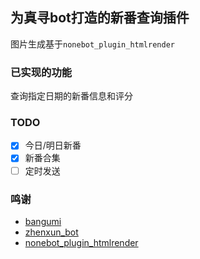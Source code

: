 ## 为真寻bot打造的新番查询插件

图片生成基于`nonebot_plugin_htmlrender`

### 已实现的功能

查询指定日期的新番信息和评分


### TODO
- [x] 今日/明日新番
- [X] 新番合集
- [ ] 定时发送

### 鸣谢
- [bangumi](https://bangumi.tv/)
- [zhenxun_bot](https://github.com/HibiKier/zhenxun_bot)
- [nonebot_plugin_htmlrender](https://github.com/kexue-z/nonebot-plugin-htmlrender)